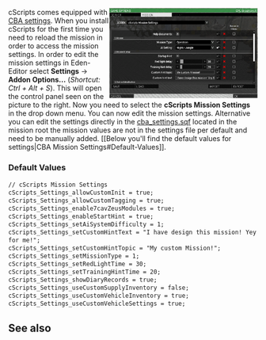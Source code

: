 <img align="right" width="300" height="182" src="https://github.com/7Cav/cScripts/blob/master/resourses/wikigfx/CBA_Mission_Settings.png">cScripts comes equipped with [CBA settings](https://github.com/CBATeam/CBA_A3/wiki/CBA-Settings-System). When you install cScripts for the first time you need to reload the mission in order to access the mission settings. In order to edit the mission settings in Eden-Editor select **Settings** → **Addon Options...** (*Shortcut: Ctrl + Alt + S*). This will open the control panel seen on the picture to the right. Now you need to select the **cScripts Mission Settings** in the drop down menu. You can now edit the mission settings. Alternative you can edit the settings directly in the [cba_settings.sqf](https://github.com/7Cav/cScripts/blob/master/cba_settings.sqf) located in the mission root the mission values are not in the settings file per default and need to be manually added. [[Below you'll find the default values for settings|CBA Mission Settings#Default-Values]].

### Default Values
```
// cScripts Mission Settings
cScripts_Settings_allowCustomInit = true;
cScripts_Settings_allowCustomTagging = true;
cScripts_Settings_enable7cavZeusModules = true;
cScripts_Settings_enableStartHint = true;
cScripts_Settings_setAiSystemDifficulty = 1;
cScripts_Settings_setCustomHintText = "I have design this mission! Yey for me!";
cScripts_Settings_setCustomHintTopic = "My custom Mission!";
cScripts_Settings_setMissionType = 1;
cScripts_Settings_setRedLightTime = 30;
cScripts_Settings_setTrainingHintTime = 20;
cScripts_Settings_showDiaryRecords = true;
cScripts_Settings_useCustomSupplyInventory = false;
cScripts_Settings_useCustomVehicleInventory = true;
cScripts_Settings_useCustomVehicleSettings = true;
```

## See also
